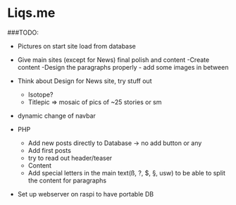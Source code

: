 # Liqs.me

###TODO: 

- Pictures on start site load from database
- Give main sites (except for News) final polish and content
    -Create content
    -Design the paragraphs properly - add some images in between
- Think about Design for News site, try stuff out
  - Isotope?
  - Titlepic => mosaic of pics of ~25 stories or sm
- dynamic change of navbar

- PHP
  - Add new posts directly to Database -> no add button or any
  - Add first posts
  - try to read out header/teaser
  - Content
  - Add special letters in the main text(ß, ?, $, §, usw) to be able to split the content for paragraphs
- Set up webserver on raspi to have portable DB